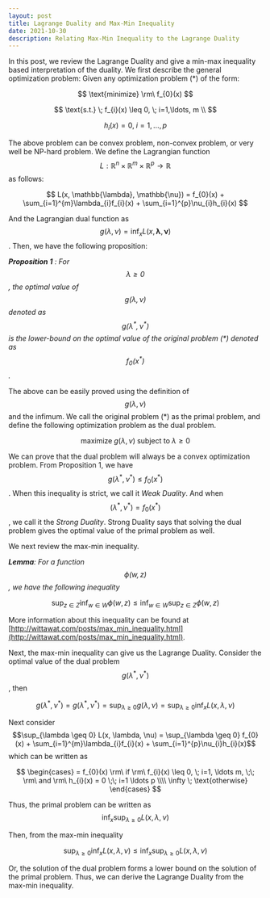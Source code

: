 ```yaml
---
layout: post
title: Lagrange Duality and Max-Min Inequality
date: 2021-10-30
description: Relating Max-Min Inequality to the Lagrange Duality
---
```

In this post, we review the Lagrange Duality and give a min-max inequality based interpretation of the duality. We first describe the general optimization problem:
Given any optimization problem (\*) of the form:

$$
\text{minimize} \rm\ f_{0}(x)
$$

$$
\text{s.t.} \; f_{i}(x) \leq 0, \; i=1,\ldots, m \\
$$

$$
h_{i}(x) = 0, \; i=1,\ldots,p
$$

The above problem can be convex problem, non-convex problem, or very well be NP-hard problem. We define the Lagrangian function $$L: \mathbb{R}^{n}\times \mathbb{R}^{m}\times \mathbb{R}^{p} \rightarrow \mathbb{R}$$ as follows:

$$
L(x, \mathbb{\lambda}, \mathbb{\nu}) = f_{0}(x) + \sum_{i=1}^{m}\lambda_{i}f_{i}(x) + \sum_{i=1}^{p}\nu_{i}h_{i}(x)
$$

And the Lagrangian dual function as $$g(\lambda, \nu) = \inf_{x}L(x, \mathbf{\lambda}, \mathbf{\nu})$$. Then, we have the following proposition:


***Proposition 1** : For $$\lambda \geq 0$$, the optimal value of $$g(\lambda, \nu)$$ denoted as $$g(\lambda^{*}, \nu^{*})$$ is the lower-bound on the optimal value of the original problem (\*) denoted as $$f_{0}(x^{*})$$.*


The above can be easily proved using the definition of $$g(\lambda, \nu)$$ and the infimum. We call the original problem (\*) as the primal problem, and define the following optimization problem as the dual problem.

$$
\text{maximize} \;g(\lambda, \nu) \; \text{subject to} \; \lambda \geq 0
$$

We can prove that the dual problem will always be a convex optimization problem.
From Proposition 1, we have $$g(\lambda^{*}, \nu^{*}) \leq f_{0}(x^{*})$$. When this inequality is strict, we call it *Weak Duality*. And when $$(\lambda^{*}, \nu^{*}) = f_{0}(x^{*})$$, we call it the *Strong Duality*. Strong Duality says that solving the dual problem gives the optimal value of the primal problem as well.

We next review the max-min inequality.

***Lemma**: For a function $$\phi(w,z)$$, we have the following inequality*


$$
	\sup_{z \in Z} \inf_{w \in W}\phi(w,z) \leq \inf_{w \in W} \sup_{z \in Z}\phi(w, z)
$$

More information about this inequality can be found at [http://wittawat.com/posts/max_min_inequality.html](http://wittawat.com/posts/max_min_inequality.html).

Next, the max-min inequality can give us the Lagrange Duality. Consider the optimal value of the dual problem $$g(\lambda^{*}, \nu^{*})$$, then

$$
	g(\lambda^{*}, \nu^{*}) = g(\lambda^{*}, \nu^{*}) = \sup_{\lambda \geq 0} g(\lambda, \nu) = \sup_{\lambda \geq 0}\inf_{x}L(x, \lambda, \nu) 
$$

Next consider $$\sup_{\lambda \geq 0} L(x, \lambda, \nu) = \sup_{\lambda \geq 0} f_{0}(x) + \sum_{i=1}^{m}\lambda_{i}f_{i}(x) + \sum_{i=1}^{p}\nu_{i}h_{i}(x)$$ which can be written as

$$
\begin{cases}
= f_{0}(x) \rm\ if \rm\ f_{i}(x) \leq 0, \; i=1, \ldots m, \;\; \rm\ and \rm\ h_{i}(x) = 0 \;\; i=1 \ldots p \\\\
\infty \; \text{otherwise}
\end{cases}
$$

Thus, the primal problem can be written as $$\inf_{x}\sup_{\lambda \geq 0}L(x, \lambda, \nu)$$

Then, from the max-min inequality

$$
\sup_{\lambda \geq 0}\inf_{x}L(x, \lambda, \nu) \leq  \inf_{x}\sup_{\lambda \geq 0}L(x, \lambda, \nu)
$$

Or, the solution of the dual problem forms a lower bound on the solution of the primal problem.
Thus, we can derive the Lagrange Duality from the max-min inequality.